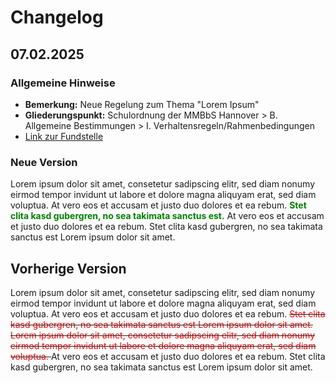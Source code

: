 # Changelog

## 07.02.2025

### Allgemeine Hinweise

- **Bemerkung:** Neue Regelung zum Thema "Lorem Ipsum"
- **Gliederungspunkt:** Schulordnung der MMBbS Hannover > B. Allgemeine Bestimmungen > I. Verhaltensregeln/Rahmenbedingungen
- [Link zur Fundstelle](index.html#i-verhaltensregelnrahmenbedingungen)

### Neue Version

Lorem ipsum dolor sit amet, consetetur sadipscing elitr, sed diam nonumy eirmod tempor invidunt ut labore et dolore magna aliquyam erat, sed diam voluptua. At vero eos et accusam et justo duo dolores et ea rebum. <span style="color:green">**Stet clita kasd gubergren, no sea takimata sanctus est.**</span> At vero eos et accusam et justo duo dolores et ea rebum. Stet clita kasd gubergren, no sea takimata sanctus est Lorem ipsum dolor sit amet.

## Vorherige Version

Lorem ipsum dolor sit amet, consetetur sadipscing elitr, sed diam nonumy eirmod tempor invidunt ut labore et dolore magna aliquyam erat, sed diam voluptua. At vero eos et accusam et justo duo dolores et ea rebum. <s><span style="color:red"> Stet clita kasd gubergren, no sea takimata sanctus est Lorem ipsum dolor sit amet. Lorem ipsum dolor sit amet, consetetur sadipscing elitr, sed diam nonumy eirmod tempor invidunt ut labore et dolore magna aliquyam erat, sed diam voluptua. </span></s> At vero eos et accusam et justo duo dolores et ea rebum. Stet clita kasd gubergren, no sea takimata sanctus est Lorem ipsum 
dolor sit amet.